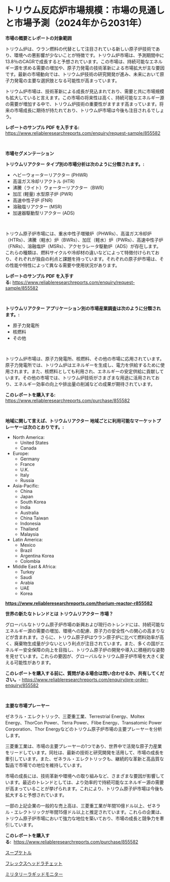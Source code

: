 <p><h1>トリウム反応炉市場規模：市場の見通しと市場予測（2024年から2031年）</h1></p><p><strong>市場の概要とレポートの対象範囲</strong></p>
<p><p>トリウム炉は、ウラン燃料の代替として注目されている新しい原子炉技術であり、環境への悪影響が少ないことが特徴です。トリウム炉市場は、予測期間中に13.8％のCAGRで成長すると予想されています。この市場は、持続可能なエネルギー源を求める需要の増加や、原子力発電の技術革新による市場拡大が主な要因です。最新の市場動向では、トリウム炉技術の研究開発が進み、未来において原子力発電の主要な選択肢となる可能性が高まっています。</p><p>トリウム炉市場は、技術革新による成長が見込まれており、需要と共に市場規模も拡大していると言えます。この市場の将来性は高く、持続可能なエネルギー源の需要が増加する中で、トリウム炉技術の重要性がますます高まっています。将来の市場成長に期待が持たれており、トリウム炉市場は今後も注目されるでしょう。</p></p>
<p><strong>レポートのサンプル PDF を入手する:</strong> <a href="https://www.reliableresearchreports.com/enquiry/request-sample/855582">https://www.reliableresearchreports.com/enquiry/request-sample/855582</a></p>
<p>&nbsp;</p>
<p><strong>市場セグメンテーション</strong></p>
<p><strong>トリウムリアクター タイプ別の市場分析は次のように分類されます。:</strong></p>
<p><ul><li>ヘビーウォーターリアクター (PHWR)</li><li>高温ガス冷却リアクトル (HTR)</li><li>沸騰（ライト）ウォーターリアクター（BWR）</li><li>加圧 (軽量) 水型原子炉 (PWR)</li><li>高速中性子炉 (FNR)</li><li>溶融塩リアクター (MSR)</li><li>加速器駆動型リアクター (ADS)</li></ul></p>
<p>&nbsp;</p>
<p><p>トリウム原子炉市場には、重水中性子増殖炉（PHWRs）、高温ガス冷却炉（HTRs）、沸騰（軽水）炉（BWRs）、加圧（軽水）炉（PWRs）、高速中性子炉（FNRs）、溶融塩炉（MSRs）、アクセラレータ駆動炉（ADS）が存在します。これらの種類は、燃料サイクルや冷却材の違いなどによって特徴付けられており、それぞれが独自の利点と課題を持っています。それぞれの原子炉市場は、その性能や特性によって異なる需要や使用状況があります。</p></p>
<p><strong>レポートのサンプル PDF を入手する:</strong>&nbsp;<a href="https://www.reliableresearchreports.com/enquiry/request-sample/855582">https://www.reliableresearchreports.com/enquiry/request-sample/855582</a></p>
<p>&nbsp;</p>
<p><strong> トリウムリアクター アプリケーション別の市場産業調査は次のように分類されます。:</strong></p>
<p><ul><li>原子力発電所</li><li>核燃料</li><li>その他</li></ul></p>
<p>&nbsp;</p>
<p><p>トリウム炉市場は、原子力発電所、核燃料、その他の市場に応用されています。原子力発電所では、トリウム炉はエネルギーを生成し、電力を供給するために使用されます。また、核燃料としても利用され、エネルギーの安定供給に貢献しています。その他の市場では、トリウム炉技術がさまざまな用途に活用されており、エネルギー効率の向上や排出量の削減などの成果が期待されています。</p></p>
<p><strong>このレポートを購入する:</strong>&nbsp; <a href="https://www.reliableresearchreports.com/purchase/855582">https://www.reliableresearchreports.com/purchase/855582</a></p>
<p>&nbsp;</p>
<p><strong>地域に関して言えば、トリウムリアクター 地域ごとに利用可能なマーケットプレーヤーは次のとおりです。:</strong></p>
<p><ul>
    <li>
        North America:
        <ul>
            <li>United States</li>
            <li>Canada</li>
        </ul>
    </li>
    <li>
        Europe:
        <ul>
            <li>Germany</li>
            <li>France</li>
            <li>U.K.</li>
            <li>Italy</li>
            <li>Russia</li>
        </ul>
    </li>
    <li>
        Asia-Pacific:
        <ul>
            <li>China</li>
            <li>Japan</li>
            <li>South Korea</li>
            <li>India</li>
            <li>Australia</li>
            <li>China Taiwan</li>
            <li>Indonesia</li>
            <li>Thailand</li>
            <li>Malaysia</li>
        </ul>
    </li>
    <li>
        Latin America:
        <ul>
            <li>Mexico</li>
            <li>Brazil</li>
            <li>Argentina Korea</li>
            <li>Colombia</li>
        </ul>
    </li>
    <li>
        Middle East & Africa:
        <ul>
            <li>Turkey</li>
            <li>Saudi</li>
            <li>Arabia</li>
            <li>UAE</li>
            <li>Korea</li>
        </ul>
    </li>
    </ul></p>
<p><strong><a href="https://www.reliableresearchreports.com/thorium-reactor-r855582">https://www.reliableresearchreports.com/thorium-reactor-r855582</a></strong>&nbsp;</p>
<p><strong>世界の新たなトレンドとは トリウムリアクター 市場？</strong></p>
<p><p>グローバルなトリウム原子炉市場の新興および現行のトレンドには、持続可能なエネルギー源の需要の増加、環境への配慮、原子力の安全性への関心の高まりなどが含まれます。さらに、トリウム原子炉はウラン原子炉に比べて燃料効率が高く、廃棄物生成量が少ないという利点が注目されています。また、多くの国がエネルギー安全保障の向上を目指し、トリウム原子炉の開発や導入に積極的な姿勢を見せています。これらの要因が、グローバルなトリウム原子炉市場を大きく変える可能性があります。</p></p>
<p><strong>このレポートを購入する前に、質問がある場合は問い合わせるか、共有してください。</strong>- <a href="https://www.reliableresearchreports.com/enquiry/pre-order-enquiry/855582">https://www.reliableresearchreports.com/enquiry/pre-order-enquiry/855582</a></p>
<p>&nbsp;</p>
<p><strong>主要な市場プレーヤー</strong></p>
<p><p>ゼネラル・エレクトリック、三菱重工業、Terrestrial Energy、Moltex Energy、ThorCon Power、Terra Power、Flibe Energy、Transatomic Power Corporation、Thor Energyなどのトリウム原子炉市場の主要プレーヤーを分析します。</p><p>三菱重工業は、市場の主要プレーヤーの1つであり、世界中で活発な原子力産業をリードしています。同社は、最新の技術と研究開発を活用して、市場の成長を牽引しています。また、ゼネラル・エレクトリックも、継続的な革新と高品質な製品で市場での地位を維持しています。</p><p>市場の成長には、技術革新や環境への取り組みなど、さまざまな要因が影響しています。最近のトレンドとしては、より効率的で持続可能なエネルギー源の需要が高まっていることが挙げられます。これにより、トリウム原子炉市場は今後も拡大すると予想されています。</p><p>一部の上記企業の一般的な売上高は、三菱重工業が年間10億ドル以上、ゼネラル・エレクトリックが年間15億ドル以上と推定されています。これらの企業は、トリウム原子炉市場において強力な地位を築いており、市場の成長と競争力を牽引しています。</p></p>
<p><strong>このレポートを購入する:</strong>&nbsp;&nbsp;<a href="https://www.reliableresearchreports.com/purchase/855582">https://www.reliableresearchreports.com/purchase/855582</a></p>
<p><p><a href="https://medium.com/@dixiegrimes2023/%E3%82%B9%E3%83%BC%E3%83%97%E3%82%B1%E3%83%88%E3%83%AB%E5%B8%82%E5%A0%B4-%E7%A8%AE%E9%A1%9E-%E7%94%A8%E9%80%94-%E5%9C%B0%E7%90%86%E3%81%AB%E3%82%88%E3%82%8B%E5%8C%85%E6%8B%AC%E7%9A%84%E8%A9%95%E4%BE%A1-0c2800298cc4">スープケトル</a></p><p><a href="https://medium.com/@kaiyaahoney54645/%E3%83%95%E3%83%AC%E3%83%83%E3%82%AF%E3%82%B9%E3%83%98%E3%83%83%E3%83%89%E3%83%A9%E3%83%81%E3%82%A7%E3%83%83%E3%83%88%E5%B8%82%E5%A0%B4%E8%A6%8F%E6%A8%A1-cagr-%E3%83%88%E3%83%AC%E3%83%B3%E3%83%892024-2030-66cf1c200179">フレックスヘッドラチェット</a></p><p><a href="https://medium.com/@russellrodriguez2727/2024%E5%B9%B4%E3%81%8B%E3%82%892031%E5%B9%B4%E3%81%BE%E3%81%A7%E3%81%AE%E6%9C%9F%E9%96%93%E3%81%AB%E4%BA%88%E6%B8%AC%E3%81%95%E3%82%8C%E3%82%8B%E8%BB%8D%E4%BA%8B%E7%94%A8%E3%81%AE%E9%A0%91%E4%B8%88%E3%81%AA%E3%83%A2%E3%83%8B%E3%82%BF%E3%83%BC%E5%B8%82%E5%A0%B4%E5%88%86%E6%9E%90%E3%81%A8%E3%82%B5%E3%82%A4%E3%82%BA%E4%BA%88%E6%B8%AC-d83c1d82b16a">ミリタリーラギッドモニター</a></p></p>
